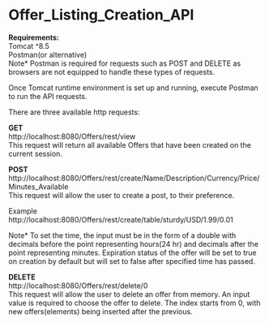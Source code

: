# Offer_Listing_Creation_API

**Requirements:**  
Tomcat ^8.5  
Postman(or alternative)  
Note* Postman is required for requests such as POST and DELETE as browsers are not equipped to handle these types of requests.  

Once Tomcat runtime environment is set up and running, execute Postman to run the API requests.  

There are three available http requests:  

**GET**  
http://localhost:8080/Offers/rest/view  
This request will return all available Offers that have been created on the current session.  


**POST**  
http://localhost:8080/Offers/rest/create/Name/Description/Currency/Price/Minutes_Available  
This request will allow the user to create a post, to their preference.  

Example  
http://localhost:8080/Offers/rest/create/table/sturdy/USD/1.99/0.01  

Note* To set the time, the input must be in the form of a double with decimals before the point representing hours(24 hr) and decimals after the point representing minutes. Expiration status of the offer will be set to true on creation by default but will set to false after specified time has passed.  

**DELETE**  
http://localhost:8080/Offers/rest/delete/0  
This request will allow the user to delete an offer from memory. An input value is required to choose the offer to delete. The index starts from 0, with new offers(elements) being inserted after the previous.


